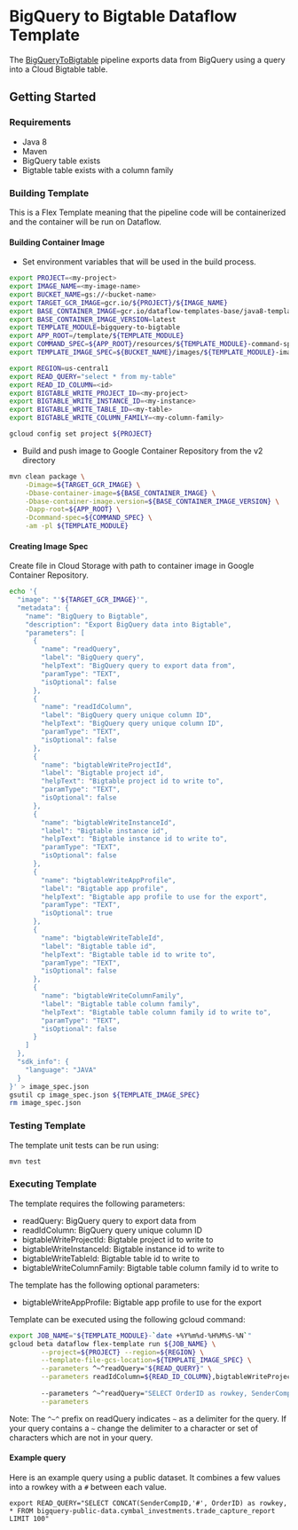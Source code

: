 # BigQuery to Bigtable Dataflow Template

The [BigQueryToBigtable](src/main/java/com/google/cloud/teleport/v2/templates/BigQueryToBigtable.java) pipeline exports data
from BigQuery using a query into a Cloud Bigtable table.

## Getting Started

### Requirements
* Java 8
* Maven
* BigQuery table exists
* Bigtable table exists with a column family

### Building Template
This is a Flex Template meaning that the pipeline code will be containerized and the container will be
run on Dataflow.

#### Building Container Image
* Set environment variables that will be used in the build process.
```sh
export PROJECT=<my-project>
export IMAGE_NAME=<my-image-name>
export BUCKET_NAME=gs://<bucket-name>
export TARGET_GCR_IMAGE=gcr.io/${PROJECT}/${IMAGE_NAME}
export BASE_CONTAINER_IMAGE=gcr.io/dataflow-templates-base/java8-template-launcher-base
export BASE_CONTAINER_IMAGE_VERSION=latest
export TEMPLATE_MODULE=bigquery-to-bigtable
export APP_ROOT=/template/${TEMPLATE_MODULE}
export COMMAND_SPEC=${APP_ROOT}/resources/${TEMPLATE_MODULE}-command-spec.json
export TEMPLATE_IMAGE_SPEC=${BUCKET_NAME}/images/${TEMPLATE_MODULE}-image-spec.json

export REGION=us-central1
export READ_QUERY="select * from my-table"
export READ_ID_COLUMN=<id>
export BIGTABLE_WRITE_PROJECT_ID=<my-project>
export BIGTABLE_WRITE_INSTANCE_ID=<my-instance>
export BIGTABLE_WRITE_TABLE_ID=<my-table>
export BIGTABLE_WRITE_COLUMN_FAMILY=<my-column-family>

gcloud config set project ${PROJECT}
```
* Build and push image to Google Container Repository from the v2 directory
```sh
mvn clean package \
    -Dimage=${TARGET_GCR_IMAGE} \
    -Dbase-container-image=${BASE_CONTAINER_IMAGE} \
    -Dbase-container-image.version=${BASE_CONTAINER_IMAGE_VERSION} \
    -Dapp-root=${APP_ROOT} \
    -Dcommand-spec=${COMMAND_SPEC} \
    -am -pl ${TEMPLATE_MODULE}
```

#### Creating Image Spec

Create file in Cloud Storage with path to container image in Google Container Repository.
```sh
echo '{
  "image": "'${TARGET_GCR_IMAGE}'",
  "metadata": {
    "name": "BigQuery to Bigtable",
    "description": "Export BigQuery data into Bigtable",
    "parameters": [
      {
        "name": "readQuery",
        "label": "BigQuery query",
        "helpText": "BigQuery query to export data from",
        "paramType": "TEXT",
        "isOptional": false
      },
      {
        "name": "readIdColumn",
        "label": "BigQuery query unique column ID",
        "helpText": "BigQuery query unique column ID",
        "paramType": "TEXT",
        "isOptional": false
      },
      {
        "name": "bigtableWriteProjectId",
        "label": "Bigtable project id",
        "helpText": "Bigtable project id to write to",
        "paramType": "TEXT",
        "isOptional": false
      },
      {
        "name": "bigtableWriteInstanceId",
        "label": "Bigtable instance id",
        "helpText": "Bigtable instance id to write to",
        "paramType": "TEXT",
        "isOptional": false
      },
      {
        "name": "bigtableWriteAppProfile",
        "label": "Bigtable app profile",
        "helpText": "Bigtable app profile to use for the export",
        "paramType": "TEXT",
        "isOptional": true
      },
      {
        "name": "bigtableWriteTableId",
        "label": "Bigtable table id",
        "helpText": "Bigtable table id to write to",
        "paramType": "TEXT",
        "isOptional": false
      },
      {
        "name": "bigtableWriteColumnFamily",
        "label": "Bigtable table column family",
        "helpText": "Bigtable table column family id to write to",
        "paramType": "TEXT",
        "isOptional": false
      }
    ]
  },
  "sdk_info": {
    "language": "JAVA"
  }
}' > image_spec.json
gsutil cp image_spec.json ${TEMPLATE_IMAGE_SPEC}
rm image_spec.json
```

### Testing Template

The template unit tests can be run using:
```sh
mvn test
```

### Executing Template

The template requires the following parameters:
* readQuery: BigQuery query to export data from
* readIdColumn: BigQuery query unique column ID
* bigtableWriteProjectId: Bigtable project id to write to
* bigtableWriteInstanceId: Bigtable instance id to write to
* bigtableWriteTableId: Bigtable table id to write to
* bigtableWriteColumnFamily: Bigtable table column family id to write to

The template has the following optional parameters:
* bigtableWriteAppProfile: Bigtable app profile to use for the export

Template can be executed using the following gcloud command:
```sh
export JOB_NAME="${TEMPLATE_MODULE}-`date +%Y%m%d-%H%M%S-%N`"
gcloud beta dataflow flex-template run ${JOB_NAME} \
        --project=${PROJECT} --region=${REGION} \
        --template-file-gcs-location=${TEMPLATE_IMAGE_SPEC} \
        --parameters ^~^readQuery="${READ_QUERY}" \
        --parameters readIdColumn=${READ_ID_COLUMN},bigtableWriteProjectId=${BIGTABLE_WRITE_PROJECT_ID},bigtableWriteInstanceId=${BIGTABLE_WRITE_INSTANCE_ID},bigtableWriteTableId=${BIGTABLE_WRITE_TABLE_ID},bigtableWriteColumnFamily=${BIGTABLE_WRITE_COLUMN_FAMILY}
        
        --parameters ^~^readQuery="SELECT OrderID as rowkey, SenderCompID FROM bigquery-public-data.cymbal_investments.trade_capture_report LIMIT 100" \
        --parameters 
```

Note: The `^~^` prefix on readQuery indicates `~` as a delimiter for the query. If your
query contains a `~` change the delimiter to a character or set of characters which are
not in your query.

#### Example query

Here is an example query using a public dataset. It combines a few values into a rowkey with a `#` between each value.

```
export READ_QUERY="SELECT CONCAT(SenderCompID,'#', OrderID) as rowkey, * FROM bigquery-public-data.cymbal_investments.trade_capture_report LIMIT 100"
```